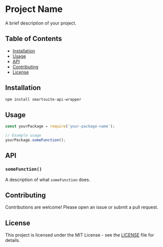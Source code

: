 # Project Name

A brief description of your project.

## Table of Contents

- [Installation](#installation)
- [Usage](#usage)
- [API](#api)
- [Contributing](#contributing)
- [License](#license)

## Installation

```bash
npm install smartsuite-api-wrapper
```

## Usage

```javascript
const yourPackage = require('your-package-name');

// Example usage
yourPackage.someFunction();
```

## API

### `someFunction()`

A description of what `someFunction` does.

## Contributing

Contributions are welcome! Please open an issue or submit a pull request.

## License

This project is licensed under the MIT License - see the [LICENSE](LICENSE) file for details.